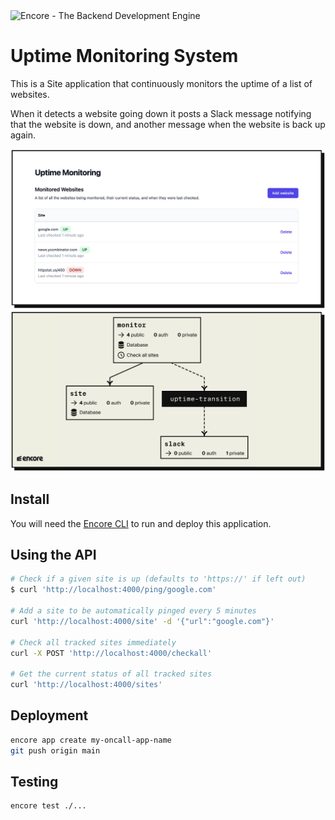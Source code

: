 <img width="200px" src="https://encore.dev/assets/branding/logo/logo.svg" alt="Encore - The Backend Development Engine" />

# Uptime Monitoring System

This is a Site application that continuously monitors the uptime of a list of websites.

When it detects a website going down it posts a Slack message notifying that the website is down, and another message when the website is back up again.

![Frontend](./images/frontend.png)
![Encore Flow](./images/encore-flow.png)


## Install

You will need the [Encore CLI](https://encore.dev/docs/install)
to run and deploy this application.

## Using the API

```bash
# Check if a given site is up (defaults to 'https://' if left out)
$ curl 'http://localhost:4000/ping/google.com'

# Add a site to be automatically pinged every 5 minutes
curl 'http://localhost:4000/site' -d '{"url":"google.com"}'

# Check all tracked sites immediately
curl -X POST 'http://localhost:4000/checkall'

# Get the current status of all tracked sites
curl 'http://localhost:4000/sites'
```

## Deployment

```bash
encore app create my-oncall-app-name
git push origin main
```

## Testing

```bash
encore test ./...
```
